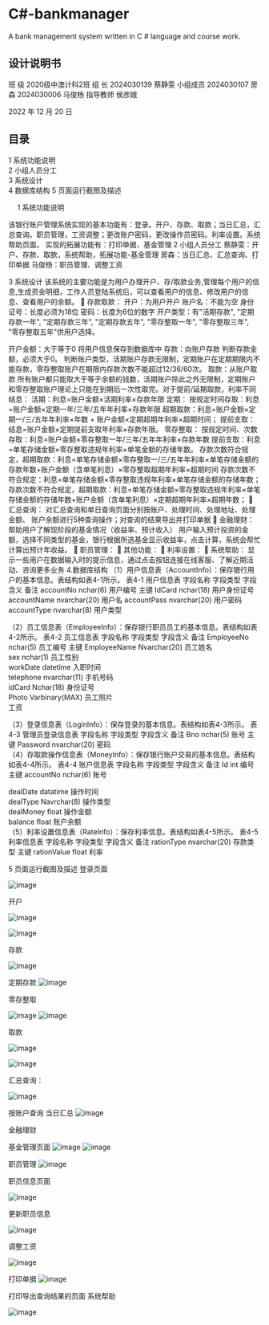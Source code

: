 # C#-bankmanager
A bank management system written in C # language and course work. 

## 设计说明书


班    级   2020级中澳计科2班
组    长  2024030139 蔡静雯
小组成员   2024030107 房森
          2024030006 马俊杨
指导教师   侯彦娥



2022   年  12  月  20  日
 
 
## 目录

1 系统功能说明	
2 小组人员分工	
3 系统设计	
4 数据库结构	
5 页面运行截图及描述	

 
1 系统功能说明
 
该银行账户管理系统实现的基本功能有：登录。开户、存款、取款；当日汇总，汇总查询。职员管理，工资调整；更改账户密码，更改操作员密码。利率设置。系统帮助页面。
实现的拓展功能有：打印单据、基金管理
2 小组人员分工
蔡静雯：开户、存款、取款，系统帮助，拓展功能-基金管理
房森：当日汇总、汇总查询、打印单据
马俊杨：职员管理、调整工资
 
3 系统设计
该系统的主要功能是为用户办理开户、存/取款业务,管理每个用户的信息,生成资金明细，工作人员登陆系统后，可以查看用户的信息、修改用户的信息、查看用户的余额。
	存款取款：
开户：为用户开户
账户名：不能为空
身份证号：长度必须为18位
密码：长度为6位的数字
开户类型：有"活期存款", "定期存款一年", "定期存款三年", "定期存款五年", "零存整取一年", "零存整取三年", "零存整取五年"供用户选择。

开户金额：大于等于0
将用户信息保存到数据库中
存款：向账户存款
      判断存款金额，必须大于0。
判断账户类型，活期账户存款无限制，定期账户在定期期限内不能存款，零存整取账户在期限内存款次数不能超过12/36/60次。
取款：从账户取款
所有账户都只能取大于等于余额的钱数，活期账户除此之外无限制，定期账户和零存整取账户理论上只能在到期后一次性取完。对于提前/延期取款，利率不同
结息：
活期：利息=账户金额×活期利率×存款年限
定期：
按规定时间存取：利息=账户金额×定期一年/三年/五年年利率×存款年限
超期取款：利息=账户金额×定期一/三/五年年利率×年数 + 账户金额×定期超期年利率×超期时间；
提前支取：结息=账户金额×定期提前支取年利率×存款年限。
零存整取：
按规定时间、次数存取：利息=账户金额×零存整取一年/三年/五年年利率×存款年数
提前支取：利息=单笔存储金额×零存整取违规年利率×单笔金额的存储年数。
存款次数符合规定，超期取款：利息=单笔存储金额×零存整取一/三/五年年利率×单笔存储金额的存款年数+账户金额（含单笔利息）×零存整取超期年利率×超期时间
存款次数不符合规定：利息=单笔存储金额×零存整取违规年利率×单笔存储金额的存储年数；
存款次数不符合规定，超期取款：利息=单笔存储金额×零存整取违规年利率×单笔存储金额的存储年数+账户金额（含单笔利息）×定期超期年利率×超期年数；
	汇总查询：
对汇总查询和单日查询页面分别按账户、处理时间、处理地址、处理金额、
账户余额进行5种查询操作；对查询的结果导出并打印单据
	金融理财：帮助用户了解现阶段的基金情况（收益率、预计收入）
用户输入预计投资的金额，选择不同类型的基金，银行根据所选基金显示收益率，点击计算，系统会帮忙计算出预计年收益。
	职员管理：
	其他功能：
	利率设置：
	系统帮助：
显示一些用户在数据输入时的提示信息，通过点击按钮连接在线客服、了解近期活动、咨询更多业务
4.数据库结构
（1）用户信息表（AccountInfo）：保存银行用户的基本信息。表结构如表4-1所示。
表4-1 用户信息表
字段名称	字段类型	字段含义	备注
accountNo	nchar(6)	用户编号	主键
IdCard	nchar(18)	用户身份证号	
accountName	nvarchar(20)	用户名	
accountPass	nvarchar(20)	用户密码	
accountType	nvarchar(8)	用户类型	

（2）员工信息表（EmployeeInfo）：保存银行职员员工的基本信息。表结构如表4-2所示。
表4-2 员工信息表
字段名称	字段类型	字段含义	备注
EmployeeNo	nchar(5)	员工编号	主键
EmployeeName	Nvarchar(20)	员工姓名	
sex	nchar(1)	员工性别	
workDate	datetime	入职时间	
telephone	nvarchar(11)	手机号码	
idCard	Nchar(18)	身份证号	
Photo	Varbinary(MAX)	员工照片	
		工资	




（3）登录信息表（LoginInfo）：保存登录的基本信息。表结构如表4-3所示。
表4-3 管理员登录信息表
字段名称	字段类型	字段含义	备注
Bno	nchar(5)	账号	主键
Password	nvarchar(20)	密码	
（4）存取款操作信息表（MoneyInfo）：保存银行账户交易的基本信息。表结构如表4-4所示。
表4-4 账户信息表
字段名称	字段类型	字段含义	备注
Id	int	编号	主键
accountNo	nchar(6)	账号	


dealDate
	datatime	操作时间	
dealType	Navrchar(8)	操作类型	
dealMoney
	float	操作金额	
balance	float	账户余额	
（5）利率设置信息表（RateInfo）：保存利率信息。表结构如表4-5所示。
表4-5 利率信息表
字段名称	字段类型	字段含义	备注
rationType	nvarchar(20)	存款类型	主键
rationValue	float	利率	

5 页面运行截图及描述
登录页面

![image](https://user-images.githubusercontent.com/72308243/217994920-63c9296b-e8e1-4f0c-817f-2027251866cc.png)


开户
 
![image](https://user-images.githubusercontent.com/72308243/217994968-aff849ff-fe30-456c-b872-52cbda59a8bc.png)

![image](https://user-images.githubusercontent.com/72308243/217995031-93ef24c7-cd58-4ce7-add6-31cb3bd71b00.png)


存款
 
![image](https://user-images.githubusercontent.com/72308243/217994989-350680cb-d566-4978-a2d8-02e64702d26f.png)

 
 
定期存款
 ![image](https://user-images.githubusercontent.com/72308243/217995009-cc8518f9-bf13-4253-91de-ad2bf925041d.png)


零存整取
 
 
 ![image](https://user-images.githubusercontent.com/72308243/217995065-c1c63c67-3f25-482e-9cb9-d00bc79660b5.png)
 ![image](https://user-images.githubusercontent.com/72308243/217995090-185048b1-a27a-4c65-8977-98a2c16d57cf.png)


取款
 
 
![image](https://user-images.githubusercontent.com/72308243/217995122-2a1d480c-dd0c-4956-ab32-193bc3190291.png)


 ![image](https://user-images.githubusercontent.com/72308243/217995201-6eb703c8-3e89-4750-98c3-ff30772ae640.png)

  


汇总查询：
 
![image](https://user-images.githubusercontent.com/72308243/217995239-3ac659eb-df1b-4dff-a15d-573e9a214dd0.png)

按账户查询
当日汇总
 ![image](https://user-images.githubusercontent.com/72308243/217995254-99b6d8fc-243a-4d8c-ac3d-ee746f1881c7.png)


金融理财
 
基金管理页面
 ![image](https://user-images.githubusercontent.com/72308243/217995334-2a0b7af6-3430-4636-8253-ab9675cc7f80.png)
![image](https://user-images.githubusercontent.com/72308243/217995365-7f329c9c-d479-4c0c-b887-07b0fd3557a4.png)

职员管理
 ![image](https://user-images.githubusercontent.com/72308243/217995378-8479b000-4eac-465c-a0ba-c85c487d8a7c.png)

 职员信息页面

 ![image](https://user-images.githubusercontent.com/72308243/217995387-8d06cccd-c2d3-4956-a4fb-1e6ed1333e8b.png)

更新职员信息

![image](https://user-images.githubusercontent.com/72308243/217995400-efff36c9-b98a-42c0-aca1-fbe4e0642feb.png)

 
调整工资

![image](https://user-images.githubusercontent.com/72308243/217995415-0502a6ec-69df-425b-b04b-36dbd9caba8b.png)

打印单据
 ![image](https://user-images.githubusercontent.com/72308243/217995453-89735ad1-072e-42ae-a7b7-935909df26c9.png)

打印导出查询结果的页面
系统帮助
 
![image](https://user-images.githubusercontent.com/72308243/217995474-5300c967-066e-4482-918a-93a9243bc4ce.png)




